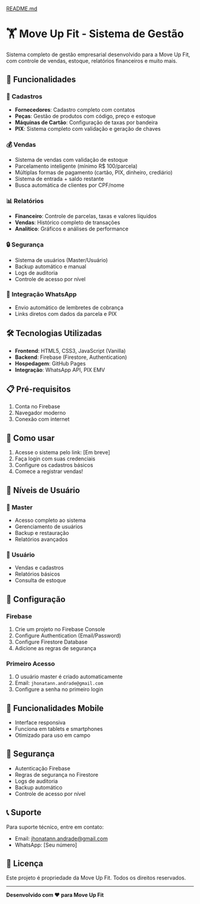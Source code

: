 [README.md](https://github.com/user-attachments/files/21958077/README.md)
# 🏋️ Move Up Fit - Sistema de Gestão

Sistema completo de gestão empresarial desenvolvido para a Move Up Fit, com controle de vendas, estoque, relatórios financeiros e muito mais.

## 🚀 Funcionalidades

### 📝 **Cadastros**
- **Fornecedores**: Cadastro completo com contatos
- **Peças**: Gestão de produtos com código, preço e estoque
- **Máquinas de Cartão**: Configuração de taxas por bandeira
- **PIX**: Sistema completo com validação e geração de chaves

### 💰 **Vendas**
- Sistema de vendas com validação de estoque
- Parcelamento inteligente (mínimo R$ 100/parcela)
- Múltiplas formas de pagamento (cartão, PIX, dinheiro, crediário)
- Sistema de entrada + saldo restante
- Busca automática de clientes por CPF/nome

### 📊 **Relatórios**
- **Financeiro**: Controle de parcelas, taxas e valores líquidos
- **Vendas**: Histórico completo de transações
- **Analítico**: Gráficos e análises de performance

### 🔒 **Segurança**
- Sistema de usuários (Master/Usuário)
- Backup automático e manual
- Logs de auditoria
- Controle de acesso por nível

### 📱 **Integração WhatsApp**
- Envio automático de lembretes de cobrança
- Links diretos com dados da parcela e PIX

## 🛠️ Tecnologias Utilizadas

- **Frontend**: HTML5, CSS3, JavaScript (Vanilla)
- **Backend**: Firebase (Firestore, Authentication)
- **Hospedagem**: GitHub Pages
- **Integração**: WhatsApp API, PIX EMV

## 📋 Pré-requisitos

1. Conta no Firebase
2. Navegador moderno
3. Conexão com internet

## 🚀 Como usar

1. Acesse o sistema pelo link: [Em breve]
2. Faça login com suas credenciais
3. Configure os cadastros básicos
4. Comece a registrar vendas!

## 👥 Níveis de Usuário

### 🔑 **Master**
- Acesso completo ao sistema
- Gerenciamento de usuários
- Backup e restauração
- Relatórios avançados

### 👤 **Usuário**
- Vendas e cadastros
- Relatórios básicos
- Consulta de estoque

## 🔧 Configuração

### Firebase
1. Crie um projeto no Firebase Console
2. Configure Authentication (Email/Password)
3. Configure Firestore Database
4. Adicione as regras de segurança

### Primeiro Acesso
1. O usuário master é criado automaticamente
2. Email: `jhonatann.andrade@gmail.com`
3. Configure a senha no primeiro login

## 📱 Funcionalidades Mobile

- Interface responsiva
- Funciona em tablets e smartphones
- Otimizado para uso em campo

## 🔐 Segurança

- Autenticação Firebase
- Regras de segurança no Firestore
- Logs de auditoria
- Backup automático
- Controle de acesso por nível

## 📞 Suporte

Para suporte técnico, entre em contato:
- Email: jhonatann.andrade@gmail.com
- WhatsApp: [Seu número]

## 📄 Licença

Este projeto é propriedade da Move Up Fit. Todos os direitos reservados.

---

**Desenvolvido com ❤️ para Move Up Fit**
